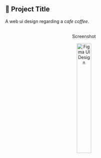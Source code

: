 <!-- START Project Title -->
## 📢 Project Title
A web ui design regarding a *cafe coffee*.
<br /><br>
<!-- END Project Title -->

<div 
  align="middle" 
>
  <p>Screenshot</p>
  <img 
    alt="Figma UI Design"
    width="30%"
    src="https://user-images.githubusercontent.com/92319348/213879435-6a075415-0845-4cf6-bb32-bd8b50e2cee8.jpg"
  >
</div>

